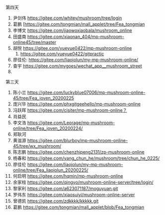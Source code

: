 第四天

1. 尹剑伟 https://gitee.com/whitey/mushroom/tree/login
2. 葛鹏 [https://gitee.com/tongmian/mall_applet/tree/Fea_tongmian
3. 李博文 https://gitee.com/jiaowoxiaobala/mushroom_online
4. 田盛南 https://gitee.com/xiaonan_404/mp-mushroom-online45/tree/master
5. 胡悦 https://gitee.com/yueyue0422/mp-mushroom-online
   1. https://gitee.com/yueyue0422/gitpractic
6. 廖佳伦: https://gitee.com/liaojolun/my-mp-mushroom-online/
7. 查宇 https://gitee.com/mygoes/wechat_app__mushroom_street
8. 



第三天

1.  陈小兰  https://gitee.com/luckyblue07006/mp-mushroom-online-45/tree/Fea_joven_20200225
2.  庞兴华 https://gitee.com/phxgitgeehello/mp-mushroom-online
3.  冯跃晖 https://gitee.com/cisiter/mp-mushroom-online？
4.  肖益民
5.  李文浩 https://gitee.com/Leorage/mp-mushroom-online/tree/Fea_joven_20200224/
6.  郑耿河
7.  黄滋源 https://gitee.com/blurboy/mp-mushroom-online-45/tree/wx_mushroom/
8.  陈志鹏 https://gitee.com/chenzhipeng2131/zp-mushroom-online
9.  杨春和 https://gitee.com/yang_chun_he/mushroom/tree/chun_he_0225/
10.  廖佳伦 https://gitee.com/liaojolun/my-mp-mushroom-online/tree/Fea_liaojolun_20200225/
11.  何启明 https://gitee.com/hqmin/mp-mushroom-online
12.  余家柱 https://gitee.com/qingyo/mushroom-online-server/tree/login/
13.  黎家利  https://gitee.com/a623071187/moguyuan.git
14.  罗伟东  https://gitee.com/xiaosuiyi/mushroom-online-server
15.  曾德凯  https://gitee.com/zdkkkk/kkkkk.git 
16.  葛鹏 https://gitee.com/tongmian/mall_applet/blob/Fea_tongmian

 

